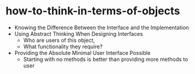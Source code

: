 # how-to-think-in-terms-of-objects

- Knowing the Difference Between the Interface and the Implementation
- Using Abstract Thinking When Designing Interfaces
  - Who are users of this object,
  - What functionality they require?
- Providing the Absolute Minimal User Interface Possible
  - Starting with no methods is better than providing more methods to user
